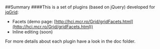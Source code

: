 ##Summary
####This is a set of plugins (based on jQuery) developed for [jqGrid](http://www.trirand.com/blog/):
* Facets (demo page: [http://hci.mcr.ro/Grid/gridFacets.html](http://hci.mcr.ro/Grid/gridFacets.html))
* Inline editing (soon)

For more details about each plugin have a look in the doc folder.